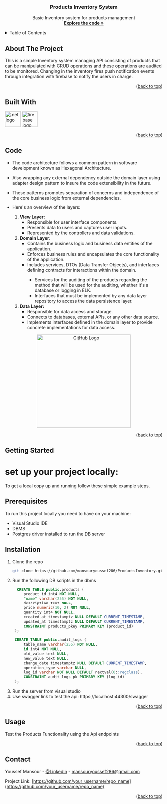 <a name="readme-top"></a>
<!-- PROJECT LOGO -->
<br />
<div align="center">
<!--   <a href="https://github.com/othneildrew/Best-README-Template">
    <img src="images/logo.png" alt="Logo" width="80" height="80">
  </a> -->

  <h3 align="center">Products Inventory System</h3>

  <p align="center">
    Basic Inventory system for products management
    <br />
    <a href="https://github.com/mansouryoussef286/ProductsInventory"><strong>Explore the code »</strong></a>
    <br />
  </p>
</div>



<!-- TABLE OF CONTENTS -->
<details>
  <summary>Table of Contents</summary>
  <ol>
    <li>
      <a href="#about-the-project">About The Project</a>
      <ul>
        <li><a href="#built-with">Built With</a></li>
        <li><a href="#code">Code</a></li>
      </ul>
    </li>
    <li>
      <a href="#getting-started">Getting Started</a>
      <ul>
        <li><a href="#prerequisites">Prerequisites</a></li>
        <li><a href="#installation">Installation</a></li>
      </ul>
    </li>
    <li><a href="#usage">Usage</a></li>
  </ol>
</details>



<!-- ABOUT THE PROJECT -->
## About The Project
<a name="about-the-project"></a>
This is a simple Inventory system managing API consisting of products that can be manipulated with CRUD operations and these operations are audited to be monitored.
Changing in the inventory fires push notification events through integration with firebase to notify the users in charge.


<p align="right">(<a href="#readme-top">back to top</a>)</p>



## Built With

<img src="https://upload.wikimedia.org/wikipedia/commons/thumb/7/7d/Microsoft_.NET_logo.svg/1200px-Microsoft_.NET_logo.svg.png" alt=".net logo" width="50" height="50">
<img src="https://cdn-media-1.freecodecamp.org/images/0*CPTNvq87xG-sUGdx.png" alt="firebase logo" width="50" height="50">

<p align="right">(<a href="#readme-top">back to top</a>)</p>

## Code

* The code architecture follows a common pattern in software development known as Hexagonal Architecture.
* Also wrapping any external dependency outside the domain layer using adapter design pattern to insure the code extensibility in the future.
* These patterns promotes separation of concerns and independence of the core business logic from external dependencies.
* Here's an overview of the layers:
  <ol>
  <li><strong>View Layer:</strong>
      <ul>
          <li>Responsible for user interface components.</li>
          <li>Presents data to users and captures user inputs.</li>
          <li>Represented by the controllers and data validations.</li>
      </ul>
  </li>
  
  <li><strong>Domain Layer:</strong>
      <ul>
          <li>Contains the business logic and business data entities of the application.</li>
          <li>Enforces business rules and encapsulates the core functionality of the application.</li>
          <li>Includes services, DTOs (Data Transfer Objects), and interfaces defining contracts for interactions within the domain.</li>
              <ul>
                  <li>Services for the auditing of the products regarding the method that will be used for the auditing, whether it's a database or logging in ELK.</li>
                  <li>Interfaces that must be implemented by any data layer repository to access the data persistence layer.</li>
              </ul>
      </ul>
  </li>
  
  <li><strong>Data Layer:</strong>
      <ul>
          <li>Responsible for data access and storage.</li>
          <li>Connects to databases, external APIs, or any other data source.</li>
          <li>Implements interfaces defined in the domain layer to provide concrete implementations for data access.</li>
      </ul>
  </li>
</ol>
<p align="center">
    <img src="https://www.happycoders.eu/wp-content/uploads/2023/01/hexagonal-architecture-with-control-flow.v4-800x474.png" alt="GitHub Logo" height="300">
</p>
<p align="right">(<a href="#readme-top">back to top</a>)</p>


<!-- GETTING STARTED -->
## Getting Started

# set up your project locally:
To get a local copy up and running follow these simple example steps.

## Prerequisites

To run this project locally you need to have on your machine:
* Visual Studio IDE
* DBMS
* Postgres driver installed to run the DB server


## Installation
<a name="installation"></a>

1. Clone the repo
   ```sh
   git clone https://github.com/mansouryoussef286/ProductsInventory.git
   ```
2. Run the following DB scripts in the dbms
   ```sql
     CREATE TABLE public.products (
    	product_id int4 NOT NULL,
    	"name" varchar(255) NOT NULL,
    	description text NULL,
    	price numeric(10, 2) NOT NULL,
    	quantity int4 NOT NULL,
    	created_at timestamptz NULL DEFAULT CURRENT_TIMESTAMP,
    	updated_at timestamptz NULL DEFAULT CURRENT_TIMESTAMP,
    	CONSTRAINT products_pkey PRIMARY KEY (product_id)
    );

    CREATE TABLE public.audit_logs (
    	table_name varchar(255) NOT NULL,
    	id int4 NOT NULL,
    	old_value text NULL,
    	new_value text NULL,
    	change_date timestamptz NULL DEFAULT CURRENT_TIMESTAMP,
    	operation_type varchar NULL,
    	log_id varchar NOT NULL DEFAULT nextval(0::regclass),
    	CONSTRAINT audit_logs_pk PRIMARY KEY (log_id)
    );
   ```
3. Run the server from visual studio
4. Use swagger link to test the api: https://localhost:44300/swagger
<p align="right">(<a href="#readme-top">back to top</a>)</p>



<!-- USAGE EXAMPLES -->
## Usage

Test the Products Functionality using the Api endpoints

<p align="right">(<a href="#readme-top">back to top</a>)</p>


<!-- CONTACT -->
## Contact

Youssef Mansour - [@LinkedIn](https://twitter.com/your_username) - mansouryoussef286@gmail.com

Project Link: [https://github.com/your_username/repo_name](https://github.com/your_username/repo_name)

<p align="right">(<a href="#readme-top">back to top</a>)</p>
